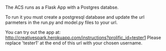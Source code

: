 The ACS runs as a Flask App with a Postgres databse. 

To run it you must create a postgresql database and update the url parmeters in the run.py and model.py files to your url. 

You can try out the app at: http://creativespark.herokuapp.com/instructions?prolific_id=tester1
Please replace 'tester1' at the end of this url with your chosen username. 
